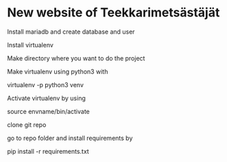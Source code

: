 # New website of Teekkarimetsästäjät


<p>Install mariadb and create database and user</p>
<p>Install virtualenv</p>

<p>Make directory where you want to do the project</p>

<p>Make virtualenv using python3 with </p>
	virtualenv -p python3 venv

<p>Activate virtualenv by using </p>
	source envname/bin/activate

<p>clone git repo</p>

<p>go to repo folder and install requirements by</p>
	pip install -r requirements.txt
